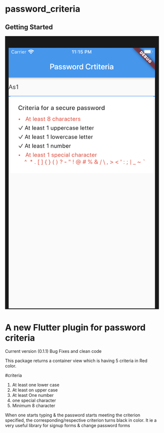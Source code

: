 # password_criteria



## Getting Started
!["Password_Criteria_view"](example/lib/gif/password_criteria.png)

# A new Flutter plugin for password criteria

Current version (0.1.1) Bug Fixes and clean code

This package returns a container view which is having 5 criteria in Red color.

#criteria
1. At least one lower case
2. At least on upper case
3. At least One number
4. one special character
5. Minimum 8 character

When one starts typing & the password starts meeting the criterion specified,
the corresponding/respective criterion turns black in color.
It ie a very useful library for signup forms & change password forms